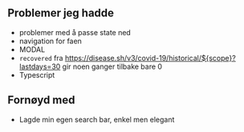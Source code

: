 ## Problemer jeg hadde
* problemer med å passe state ned
* navigation for faen
* MODAL
* `recovered` fra https://disease.sh/v3/covid-19/historical/${scope}?lastdays=30 gir noen ganger tilbake bare 0
* Typescript

## Fornøyd med
* Lagde min egen search bar, enkel men elegant
